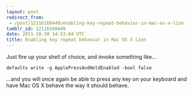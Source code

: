 ```yaml
---
layout: post
redirect_from:
 - /post/12116160449/enabling-key-repeat-behavior-in-mac-os-x-lion
tumblr_id: 12116160449
date: 2011-10-30 14:53:04 UTC
title: Enabling key repeat behavior in Mac OS X Lion
---
```


Just fire up your shell of choice, and invoke something like...

```applescript
defaults write -g ApplePressAndHoldEnabled -bool false
```

...and you will once again be able to press any key on your keyboard and have Mac OS X behave the way it should behave.
